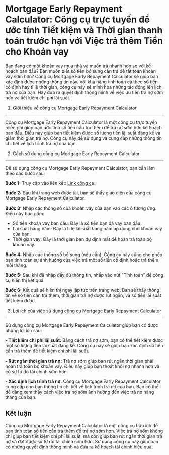 Mortgage Early Repayment Calculator: Công cụ trực tuyến để ước tính Tiết kiệm và Thời gian thanh toán trước hạn với Việc trả thêm Tiền cho Khoản vay
====================================================================================================================================================

Bạn đang có một khoản vay mua nhà và muốn trả nhanh hơn so với kế hoạch ban đầu? Bạn muốn biết số tiền bổ sung cần trả để tất toán khoản vay sớm hơn? Công cụ Mortgage Early Repayment Calculator sẽ giúp bạn xác định được những thông tin này. Với khả năng tính toán cả theo số tiền cố định hay tỉ lệ thời gian, công cụ này sẽ minh họa những tác động lên lịch trả nợ của bạn. Hãy đưa ra quyết định thông minh về việc ưu tiên trả nợ sớm hơn và tiết kiệm chi phí lãi suất.

1. Giới thiệu về công cụ Mortgage Early Repayment Calculator
------------------------------------------------------------

Công cụ Mortgage Early Repayment Calculator là một công cụ trực tuyến miễn phí giúp bạn ước tính số tiền cần trả thêm để trả nợ sớm hơn kế hoạch ban đầu. Điều này giúp bạn tiết kiệm được số lượng tiền lãi suất đáng kể và giảm thời gian trả nợ. Công cụ này dễ sử dụng và cung cấp những thông tin chi tiết về lịch trình trả nợ của bạn.

2. Cách sử dụng công cụ Mortgage Early Repayment Calculator
-----------------------------------------------------------

Để sử dụng công cụ Mortgage Early Repayment Calculator, bạn cần làm theo các bước sau:

**Bước 1:** Truy cập vào liên kết: [Link công cụ](https://www.onlinecalculatorsfree.com/vi/financial/mortgage-early-repayment-calculator.html).

**Bước 2:** Sau khi trang web được tải, bạn sẽ thấy giao diện của công cụ Mortgage Early Repayment Calculator.

**Bước 3:** Nhập các thông số của khoản vay của bạn vào các ô tương ứng. Điều này bao gồm:

- Số tiền khoản vay ban đầu: Đây là số tiền bạn đã vay ban đầu.
- Lãi suất hàng năm: Đây là tỉ lệ lãi suất hàng năm áp dụng cho khoản vay của bạn.
- Thời gian vay: Đây là thời gian bạn dự định mất để hoàn trả toàn bộ khoản vay.

**Bước 4:** Nhập các thông số bổ sung (nếu cần). Công cụ này cũng cho phép bạn tính toán sự ảnh hưởng của việc trả một số tiền cố định hoặc trả thêm mỗi tháng.

**Bước 5:** Sau khi đã nhập đầy đủ thông tin, nhấp vào nút "Tính toán" để công cụ hiển thị kết quả.

**Bước 6:** Kết quả sẽ hiển thị ngay lập tức trên trang web. Bạn sẽ thấy thông tin về số tiền cần trả thêm, thời gian trả nợ được rút ngắn, và số tiền lãi suất tiết kiệm được.

3. Lợi ích của việc sử dụng công cụ Mortgage Early Repayment Calculator
-----------------------------------------------------------------------

Sử dụng công cụ Mortgage Early Repayment Calculator giúp bạn có được những lợi ích sau:

**- Tiết kiệm chi phí lãi suất:** Bằng cách trả nợ sớm, bạn có thể tiết kiệm được một số lượng tiền lãi suất đáng kể. Công cụ này sẽ giúp bạn xác định số tiền cần trả thêm để tiết kiệm chi phí lãi suất.

**- Rút ngắn thời gian trả nợ:** Trả nợ sớm giúp bạn rút ngắn thời gian phải hoàn trả toàn bộ khoản vay. Điều này giúp bạn thoát khỏi nợ nhanh hơn và có sự tự do tài chính sớm hơn.

**- Xác định lịch trình trả nợ:** Công cụ Mortgage Early Repayment Calculator cung cấp cho bạn thông tin chi tiết về lịch trình trả nợ của bạn. Bạn có thể dễ dàng xem thấy cách việc trả nợ sớm ảnh hưởng đến việc trả nợ hàng tháng của bạn.

Kết luận
--------

Công cụ Mortgage Early Repayment Calculator là một công cụ hữu ích để bạn tính toán số tiền cần trả thêm để trả nợ sớm hơn. Việc trả nợ sớm không chỉ giúp bạn tiết kiệm chi phí lãi suất, mà còn giúp bạn rút ngắn thời gian trả nợ và đạt được sự tự do tài chính sớm hơn. Sử dụng công cụ này giúp bạn có những quyết định thông minh và đưa ra kế hoạch tài chính hiệu quả.